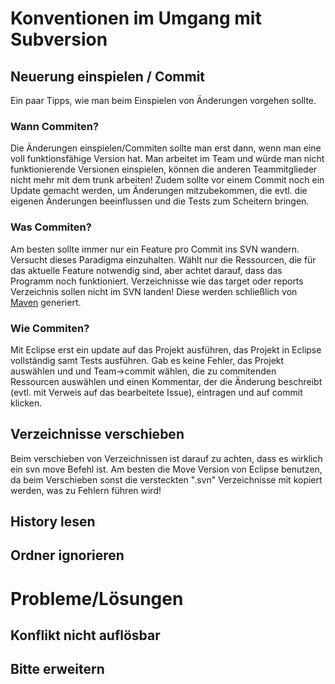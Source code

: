 # Konventionen im Umgang mit Subversion #


## Neuerung einspielen / Commit ##
Ein paar Tipps, wie man beim Einspielen von Änderungen vorgehen sollte.

### Wann Commiten? ###
Die Änderungen einspielen/Commiten sollte man erst dann, wenn man eine voll funktionsfähige Version hat. Man arbeitet im Team und würde man nicht funktionierende Versionen einspielen, können die anderen Teammitglieder nicht mehr mit dem trunk arbeiten! Zudem sollte vor einem Commit noch ein Update gemacht werden, um Änderungen mitzubekommen, die evtl. die eigenen Änderungen beeinflussen und die Tests zum Scheitern bringen.

### Was Commiten? ###
Am besten sollte immer nur ein Feature pro Commit ins SVN wandern. Versucht dieses Paradigma einzuhalten. Wählt nur die Ressourcen, die für das aktuelle Feature notwendig sind, aber achtet darauf, dass das Programm noch funktioniert.
Verzeichnisse wie das target oder reports Verzeichnis sollen nicht im SVN landen! Diese werden schließlich von [Maven](Maven.md) generiert.

### Wie Commiten? ###
Mit Eclipse erst ein update auf das Projekt ausführen, das Projekt in Eclipse vollständig samt Tests ausführen. Gab es keine Fehler, das Projekt auswählen und und Team->commit wählen, die zu commitenden Ressourcen auswählen und einen Kommentar, der die Änderung beschreibt (evtl. mit Verweis auf das bearbeitete Issue), eintragen und auf commit klicken.

## Verzeichnisse verschieben ##
Beim verschieben von Verzeichnissen ist darauf zu achten, dass es wirklich ein svn move Befehl ist. Am besten die Move Version von Eclipse benutzen, da beim Verschieben sonst die versteckten ".svn" Verzeichnisse mit kopiert werden, was zu Fehlern führen wird!

## History lesen ##

## Ordner ignorieren ##

# Probleme/Lösungen #

## Konflikt nicht auflösbar ##

## Bitte erweitern ##